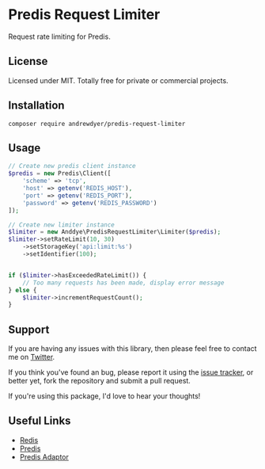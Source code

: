 # Predis Request Limiter

Request rate limiting for Predis.

## License

Licensed under MIT. Totally free for private or commercial projects.

## Installation

```text
composer require andrewdyer/predis-request-limiter
```

## Usage

```php
// Create new predis client instance
$predis = new Predis\Client([
    'scheme' => 'tcp',
    'host' => getenv('REDIS_HOST'),
    'port' => getenv('REDIS_PORT'),
    'password' => getenv('REDIS_PASSWORD')
]);

// Create new limiter instance
$limiter = new Anddye\PredisRequestLimiter\Limiter($predis);
$limiter->setRateLimit(10, 30)
    ->setStorageKey('api:limit:%s')
    ->setIdentifier(100);


if ($limiter->hasExceededRateLimit()) {
    // Too many requests has been made, display error message
} else {
    $limiter->incrementRequestCount();
}
```

## Support
   
If you are having any issues with this library, then please feel free to contact me on [Twitter](https://twitter.com/andyer92).

If you think you've found an bug, please report it using the [issue tracker](https://github.com/andrewdyer/predis-request-limiter/issues), or better yet, fork the repository and submit a pull request.

If you're using this package, I'd love to hear your thoughts!

## Useful Links

*   [Redis](http://redis.io/)
*   [Predis](https://github.com/nrk/predis)
*   [Predis Adaptor](https://github.com/andrewdyer/predis-adaptor)
